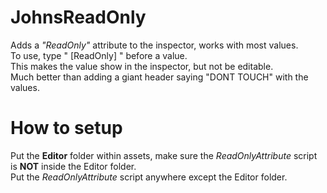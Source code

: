 # JohnsReadOnly
Adds a *"ReadOnly"* attribute to the inspector, works with most values. <br/>
To use, type " [ReadOnly] " before a value. <br/>
This makes the value show in the inspector, but not be editable. <br/>
Much better than adding a giant header saying "DONT TOUCH" with the values.
# How to setup
Put the **Editor** folder within assets, make sure the *ReadOnlyAttribute* script is **NOT** inside the Editor folder. <br/>
Put the *ReadOnlyAttribute* script anywhere except the Editor folder.
